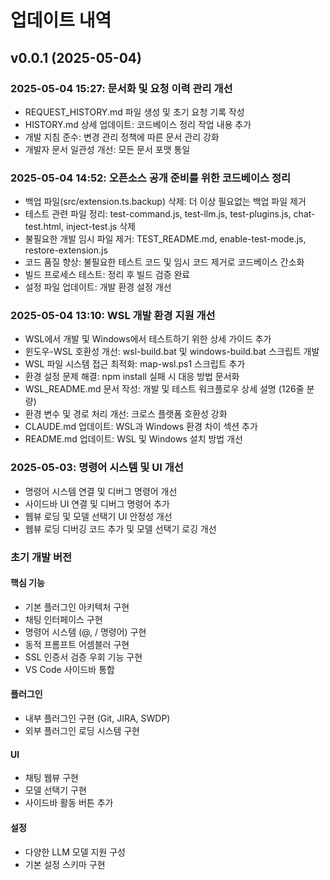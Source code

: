 # 업데이트 내역

## v0.0.1 (2025-05-04)

### 2025-05-04 15:27: 문서화 및 요청 이력 관리 개선
- REQUEST_HISTORY.md 파일 생성 및 초기 요청 기록 작성
- HISTORY.md 상세 업데이트: 코드베이스 정리 작업 내용 추가
- 개발 지침 준수: 변경 관리 정책에 따른 문서 관리 강화
- 개발자 문서 일관성 개선: 모든 문서 포맷 통일

### 2025-05-04 14:52: 오픈소스 공개 준비를 위한 코드베이스 정리
- 백업 파일(src/extension.ts.backup) 삭제: 더 이상 필요없는 백업 파일 제거
- 테스트 관련 파일 정리: test-command.js, test-llm.js, test-plugins.js, chat-test.html, inject-test.js 삭제
- 불필요한 개발 임시 파일 제거: TEST_README.md, enable-test-mode.js, restore-extension.js
- 코드 품질 향상: 불필요한 테스트 코드 및 임시 코드 제거로 코드베이스 간소화
- 빌드 프로세스 테스트: 정리 후 빌드 검증 완료
- 설정 파일 업데이트: 개발 환경 설정 개선

### 2025-05-04 13:10: WSL 개발 환경 지원 개선
- WSL에서 개발 및 Windows에서 테스트하기 위한 상세 가이드 추가
- 윈도우-WSL 호환성 개선: wsl-build.bat 및 windows-build.bat 스크립트 개발
- WSL 파일 시스템 접근 최적화: map-wsl.ps1 스크립트 추가
- 환경 설정 문제 해결: npm install 실패 시 대응 방법 문서화
- WSL_README.md 문서 작성: 개발 및 테스트 워크플로우 상세 설명 (126줄 분량)
- 환경 변수 및 경로 처리 개선: 크로스 플랫폼 호환성 강화
- CLAUDE.md 업데이트: WSL과 Windows 환경 차이 섹션 추가
- README.md 업데이트: WSL 및 Windows 설치 방법 개선

### 2025-05-03: 명령어 시스템 및 UI 개선
- 명령어 시스템 연결 및 디버그 명령어 개선
- 사이드바 UI 연결 및 디버그 명령어 추가
- 웹뷰 로딩 및 모델 선택기 UI 안정성 개선
- 웹뷰 로딩 디버깅 코드 추가 및 모델 선택기 로깅 개선

### 초기 개발 버전

#### 핵심 기능
- 기본 플러그인 아키텍처 구현
- 채팅 인터페이스 구현
- 명령어 시스템 (@, / 명령어) 구현
- 동적 프롬프트 어셈블러 구현
- SSL 인증서 검증 우회 기능 구현
- VS Code 사이드바 통합

#### 플러그인
- 내부 플러그인 구현 (Git, JIRA, SWDP)
- 외부 플러그인 로딩 시스템 구현

#### UI
- 채팅 웹뷰 구현
- 모델 선택기 구현
- 사이드바 활동 버튼 추가

#### 설정
- 다양한 LLM 모델 지원 구성
- 기본 설정 스키마 구현